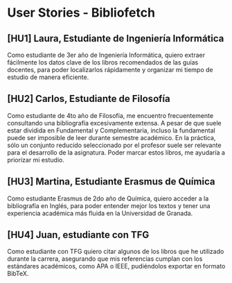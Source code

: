 # User Stories - Bibliofetch

## [HU1] Laura, Estudiante de Ingeniería Informática
Como estudiante de 3er año de Ingeniería Informática, quiero extraer fácilmente los datos clave de los libros recomendados de las guías docentes, para poder localizarlos rápidamente y organizar mi tiempo de estudio de manera eficiente.

## [HU2] Carlos, Estudiante de Filosofía

Como estudiante de 4to año de Filosofía, me encuentro frecuentemente consultando una bibliografía excesivamente extensa. A pesar de que suele estar dividida en Fundamental y Complementaria, incluso la fundamental puede ser imposible de leer durante semestre académico. En la práctica, sólo un conjunto reducido seleccionado por el profesor suele ser relevante para el desarrollo de la asignatura. Poder marcar estos libros, me ayudaría a priorizar mi estudio.

## [HU3] Martina, Estudiante Erasmus de Química
Como estudiante Erasmus de 2do año de Química, quiero acceder a la bibliografía en Inglés, para poder entender mejor los textos y tener una experiencia académica más fluida en la Universidad de Granada.

## [HU4] Juan, estudiante con TFG

Como estudiante con TFG quiero citar algunos de los libros que he utilizado durante la carrera, asegurando que mis referencias cumplan con los estándares académicos, como APA o IEEE, pudiéndolos exportar en formato BibTeX.